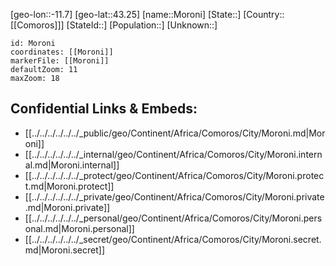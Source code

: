 ﻿---
location: [43.25,-11.7]
mapzoom: [7,12] 
mapmarker: city 
type: City
tags:
- geo/City


SpocWebEntityId: 36591
isDeleted: false
confidential: public

---
[geo-lon::-11.7]
[geo-lat::43.25]
[name::Moroni]
[State::]
[Country::[[Comoros]]]
[StateId::]
[Population::]
[Unknown::]


```leaflet
id: Moroni
coordinates: [[Moroni]]
markerFile: [[Moroni]]
defaultZoom: 11 
maxZoom: 18
```


## Confidential Links & Embeds: 
- [[../../../../../../_public/geo/Continent/Africa/Comoros/City/Moroni.md|Moroni]] 
- [[../../../../../../_internal/geo/Continent/Africa/Comoros/City/Moroni.internal.md|Moroni.internal]] 
- [[../../../../../../_protect/geo/Continent/Africa/Comoros/City/Moroni.protect.md|Moroni.protect]] 
- [[../../../../../../_private/geo/Continent/Africa/Comoros/City/Moroni.private.md|Moroni.private]] 
- [[../../../../../../_personal/geo/Continent/Africa/Comoros/City/Moroni.personal.md|Moroni.personal]] 
- [[../../../../../../_secret/geo/Continent/Africa/Comoros/City/Moroni.secret.md|Moroni.secret]] 
